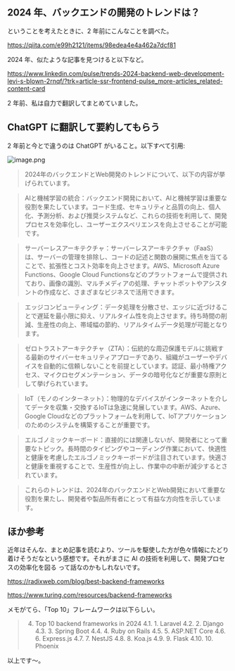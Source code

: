 ## 2024 年、バックエンドの開発のトレンドは？

ということを考えたときに、2 年前にこんなことを調べた。

https://qiita.com/e99h2121/items/98edea4e4a462a7dcf81

2024 年、似たような記事を見つけると以下など。

https://www.linkedin.com/pulse/trends-2024-backend-web-development-levi-s-blown-2rnqf/?trk=article-ssr-frontend-pulse_more-articles_related-content-card

2 年前、私は自力で翻訳してまとめていました。

## ChatGPT に翻訳して要約してもらう

2 年前と今とで違うのは ChatGPT がいること。以下すべて引用:

![image.png](https://qiita-image-store.s3.ap-northeast-1.amazonaws.com/0/93824/af101d2d-1018-a012-21b9-236c8140a34c.png)


>2024年のバックエンドとWeb開発のトレンドについて、以下の内容が挙げられています。

>AIと機械学習の統合：バックエンド開発において、AIと機械学習は重要な役割を果たしています。コード生成、セキュリティと品質の向上、個人化、予測分析、および推奨システムなど、これらの技術を利用して、開発プロセスを効率化し、ユーザーエクスペリエンスを向上させることが可能です。

>サーバーレスアーキテクチャ：サーバーレスアーキテクチャ（FaaS）は、サーバーの管理を排除し、コードの記述と関数の展開に焦点を当てることで、拡張性とコスト効率を向上させます。AWS、Microsoft Azure Functions、Google Cloud Functionsなどのプラットフォームで提供されており、画像の識別、マルチメディアの処理、チャットボットやアシスタントの作成など、さまざまなビジネスで活用できます。

>エッジコンピューティング：データ処理を分散させ、エッジに近づけることで遅延を最小限に抑え、リアルタイム性を向上させます。待ち時間の削減、生産性の向上、帯域幅の節約、リアルタイムデータ処理が可能となります。

>ゼロトラストアーキテクチャ（ZTA）：伝統的な周辺保護モデルに挑戦する最新のサイバーセキュリティアプローチであり、組織がユーザーやデバイスを自動的に信頼しないことを前提としています。認証、最小特権アクセス、マイクロセグメンテーション、データの暗号化などが重要な原則として挙げられています。

>IoT（モノのインターネット）：物理的なデバイスがインターネットを介してデータを収集・交換するIoTは急速に発展しています。AWS、Azure、Google Cloudなどのプラットフォームを利用して、IoTアプリケーションのためのシステムを構築することが重要です。

>エルゴノミックキーボード：直接的には関連しないが、開発者にとって重要なトピック。長時間のタイピングやコーディング作業において、快適性と健康を考慮したエルゴノミックキーボードが注目されています。快適さと健康を重視することで、生産性が向上し、作業中の中断が減少するとされています。

>これらのトレンドは、2024年のバックエンドとWeb開発において重要な役割を果たし、開発者や製品所有者にとって有益な方向性を示しています。



## ほか参考

近年はそんな、まとめ記事を読むより、ツールを駆使した方が色々情報にたどり着けそうだなという感想です。それがまさに AI の技術を利用して、開発プロセスの効率化を図る って話なのかもしれないです。

https://radixweb.com/blog/best-backend-frameworks

https://www.turing.com/resources/backend-frameworks

メモがてら、「Top 10」フレームワークは以下らしい。

> 4. Top 10 backend frameworks in 2024
4.1. 1. Laravel
4.2. 2. Django
4.3. 3. Spring Boot
4.4. 4. Ruby on Rails
4.5. 5. ASP.NET Core
4.6. 6. Express.js
4.7. 7. NestJS
4.8. 8. Koa.js
4.9. 9. Flask
4.10. 10. Phoenix

以上です～。
